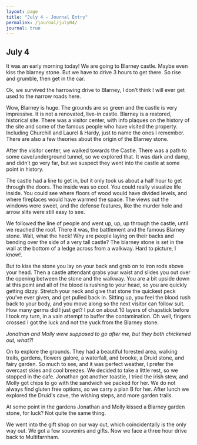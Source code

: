 ```yaml
---
layout: page
title: "July 4 - Journal Entry"
permalink: /journal/july04/
journal: true
---
```


## July 4

It was an early morning today! We are going to Blarney castle. Maybe even kiss the blarney stone. But we have to drive 3 hours to get there. So rise and grumble, then get in the car. 

Ok, we survived the harrowing drive to Blarney, I don’t think I will ever get used to the narrow roads here. 

Wow, Blarney is huge. The grounds are so green and the castle is very impressive. It is not a renovated, live-in castle. Blarney is a restored, historical site. There was a visitor center, with info plaques on the history of the site and some of the famous people who have visited the property. Including Churchill and Laurel & Hardy, just to name the ones I remember. There are also a few theories about the origin of the Blarney stone.

After the visitor center, we walked towards the Castle. There was a path to some cave/underground tunnel, so we explored that. It was dark and damp, and didn’t go very far, but we suspect they went into the castle at some point in history.

The castle had a line to get in, but it only took us about a half hour to get through the doors. The inside was so cool. You could really visualize life inside. You could see where floors of wood would have divided levels, and where fireplaces would have warmed the space. The views out the windows were sweet, and the defense features, like the murder hole and arrow slits were still easy to see. 

We followed the line of people and went up, up, up through the castle, until we reached the roof. There it was, the battlement and the famous Blarney stone. Wait, what the heck! Why are people laying on their backs and bending over the side of a very tall castle? The blarney stone is set in the wall at the bottom of a ledge across from a walkway. Hard to picture, I know!. 

But to kiss the stone you lay on your back and grab on to iron rods above your head. Then a castle attendant grabs your waist and slides you out over the opening between the stone and the walkway. You are a bit upside down at this point and all of the blood is rushing to your head, so you are quickly getting dizzy. Stretch your neck and give that stone the quickest peck you’ve ever given, and get pulled back in. Sitting up, you feel the blood rush back to your body, and you move along so the next visitor can follow suit. How many germs did I just get? I put on about 10 layers of chapstick before I took my turn, in a vain attempt to buffer the contamination. Oh well, fingers crossed I got the luck and not the yuck from the Blarney stone. 

<em>Jonathan and Molly were supposed to go after me, but they both chickened out, what?!</em>

On to explore the grounds. They had a beautiful forested area, walking trails, gardens, flowers galore, a waterfall, and brooke, a Druid stone, and fairy garden. So much to see, and it was perfect weather, I prefer the overcast skies and cool breezes. We decided to take a little rest, so we stopped in the cafe. Jonathan got another toastie, I tried the irish stew, and Molly got chips to go with the sandwich we packed for her. We do not always find gluten free options, so we carry a plan B for her. After lunch we explored the Druid's cave, the wishing steps, and more garden trails. 

At some point in the gardens Jonathan and Molly kissed a Blarney garden stone, for luck? Not quite the same thing. 

We went into the gift shop on our way out, which coincidentally is the only way out. We got a few souvenirs and gifts. Now we face a three hour drive back to Multifarnham.
